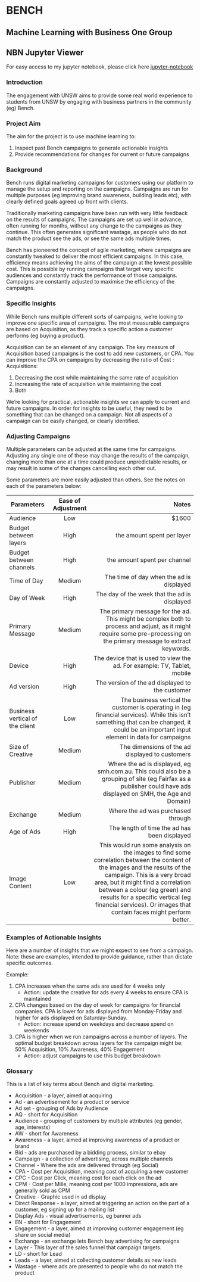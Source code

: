 # BENCH 
## Machine Learning with Business One Group

## NBN Jupyter Viewer
For easy access to my jupyter notebook, please click here [jupyter-notebook](https://nbviewer.jupyter.org/github/williamxnguyen/B1-X-Bench/blob/master/masters_file.ipynb)

### Introduction
The engagement with UNSW aims to provide some real world experience to students from UNSW by engaging with business partners in the community (eg) Bench.

### Project Aim
The aim for the project is to use machine learning to:
1. Inspect past Bench campaigns to generate actionable insights
2. Provide recommendations for changes for current or future campaigns

### Background
Bench runs digital marketing campaigns for customers using our platform to manage the setup and reporting on the campaigns. Campaigns are run for multiple purposes (eg improving brand awareness, building leads etc), with clearly defined goals agreed up front with clients.

Traditionally marketing campaigns have been run with very little feedback on the results of campaigns. The campaigns are set up well in advance, often running for months, without any change to the campaigns as they continue. This often generates significant wastage, as people who do not match the product see the ads, or see the same ads multiple times.

Bench has pioneered the concept of agile marketing, where campaigns are constantly tweaked to deliver the most efficient campaigns. In this case, efficiency means achieving the aims of the campaign at the lowest possible cost. This is possible by running campaigns that target very specific audiences and constantly track the performance of those campaigns. Campaigns are constantly adjusted to maximise the efficiency of the campaigns.

### Specific Insights
While Bench runs multiple different sorts of campaigns, we’re looking to improve one specific area of campaigns. The most measurable campaigns are based on Acquisition, as they track a specific action a customer performs (eg buying a product).

Acquisition can be an element of any campaign. The key measure of Acquisition based campaigns is the cost to add new customers, or CPA. You can improve the CPA on campaigns by decreasing the ratio of Cost : Acquisitions:
1. Decreasing the cost while maintaining the same rate of acquisition
2. Increasing the rate of acquisition while maintaining the cost
3. Both

We’re looking for practical, actionable insights we can apply to current and future campaigns. In order for insights to be useful, they need to be something that can be changed on a campaign. Not all aspects of a campaign can be easily changed, or clearly identified.

### Adjusting Campaigns
Multiple parameters can be adjusted at the same time for campaigns. Adjusting any single one of these may change the results of the campaign, changing more than one at a time could produce unpredictable results, or may result in some of the changes cancelling each other out.

Some parameters are more easily adjusted than others. See the notes on each of the parameters below:

| Parameters        | Ease of Adjustment           | Notes  |
| ------------- |:-------------:| -----:|
| Audience     | Low | $1600 | this is one of the most powerful and least flexible parameters. Audiences can be quite complex, built up from multiple parameters (gender, geography, age, interests, income etc). Audiences are also often quite specific to campaigns, so it difficult to provide actionable insights across multiple campaigns.
| Budget between layers      | High      |   the amount spent per layer |
| Budget between channels | High     |    the amount spent per channel |
| Time of Day      | Medium      |   The time of day when the ad is displayed |
| Day of Week | High     |    The day of the week that the ad is displayed |
| Primary Message      | Medium      |   The primary message for the ad. This might be complex both to process and adjust, as it might require some pre-processing on the primary message to extract keywords. |
| Device | High     |   The device that is used to view the ad. For example: TV, Tablet, mobile |
| Ad version | High     |   The version of the ad displayed to the customer |
| Business vertical of the client | Low     |  The business vertical the customer is operating in (eg financial services). While this isn’t something that can be changed, it could be an important input element in data for campaigns |
| Size of Creative | Medium     |  The dimensions of the ad displayed to customers |
| Publisher | Medium     |  Where the ad is displayed, eg smh.com.au. This could also be a grouping of site (eg Fairfax as a publisher could have ads displayed on SMH, the Age and Domain) |
| Exchange | Medium     |  Where the ad was purchased through |
| Age of Ads | High     |  The length of time the ad has been displayed |
| Image Content | Low     |  This would run some analysis on the images to find some correlation between the content of the images and the results of the campaign. This is a very broad area, but it might find a correlation between a colour (eg green) and results for a specific vertical (eg financial services). Or images that contain faces might perform better. |

### Examples of Actionable Insights
Here are a number of insights that we might expect to see from a campaign. Note: these are examples, intended to provide guidance, rather than dictate specific outcomes.

Example:
1. CPA increases when the same ads are used for 4 weeks only
    - Action: update the creative for ads every 4 weeks to ensure CPA is maintained
2. CPA changes based on the day of week for campaigns for financial companies. CPA is lower for ads displayed from Monday-Friday and higher for ads displayed on Saturday-Sunday.
    - Action: increase spend on weekdays and decrease spend on weekends
3. CPA is higher when we run campaigns across a number of layers. The optimal budget breakdown across layers for the campaign might be: 50% Acquisition, 10% Awareness, 40% Engagement
    - Action: adjust campaigns to use this budget breakdown


### Glossary
This is a list of key terms about Bench and digital marketing.

  - Acquisition - a layer, aimed at acquiring
  - Ad - an advertisement for a product or service
  - Ad set - grouping of Ads by Audience
  - AQ - short for Acquisition
  - Audience - grouping of customers by multiple attributes (eg gender, age, interests)
  - AW - short for Awareness
  - Awareness - a layer, aimed at improving awareness of a product or brand
  - Bid - ads are purchased by a bidding process, similar to ebay
  - Campaign - a collection of advertising, across multiple channels
  - Channel - Where the ads are delivered through (eg Social)
  - CPA - Cost per Acquisition, meaning cost of acquiring a new customer
  - CPC - Cost per Click, meaning cost for each click on the ad
  - CPM - Cost per Mille, meaning cost per 1000 impressions, ads are generally sold as CPM
  - Creative - Graphic used in ad display
  - Direct Response - a layer, aimed at triggering an action on the part of a customer, eg signing up for a mailing list
  - Display Ads - visual advertisements, eg banner ads
  - EN - short for Engagement
  - Engagement - a layer, aimed at improving customer engagement (eg share on social media)
  - Exchange - an exchange lets Bench buy advertising for campaigns
  - Layer - This layer of the sales funnel that campaign targets.
  - LD - short for Lead
  - Leads - a layer, aimed at collecting customer details as new leads
  - Wastage - where ads are presented to people who do not match the product
